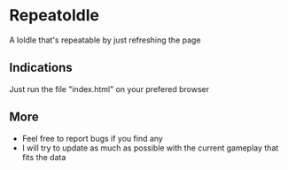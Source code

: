 # Repeatoldle
A loldle that's repeatable by just refreshing the page
## Indications
Just run the file "index.html" on your prefered browser

## More
- Feel free to report bugs if you find any
- I will try to update as much as possible with the current gameplay that fits the data
